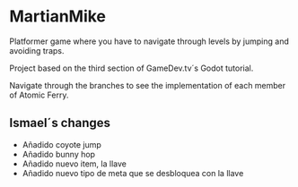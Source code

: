 # MartianMike

Platformer game where you have to navigate through levels by jumping and avoiding traps.

Project based on the third section of GameDev.tv´s Godot tutorial.

Navigate through the branches to see the implementation of each member of Atomic Ferry.

## Ismael´s changes

- Añadido coyote jump
- Añadido bunny hop
- Añadido nuevo item, la llave
- Añadido nuevo tipo de meta que se desbloquea con la llave